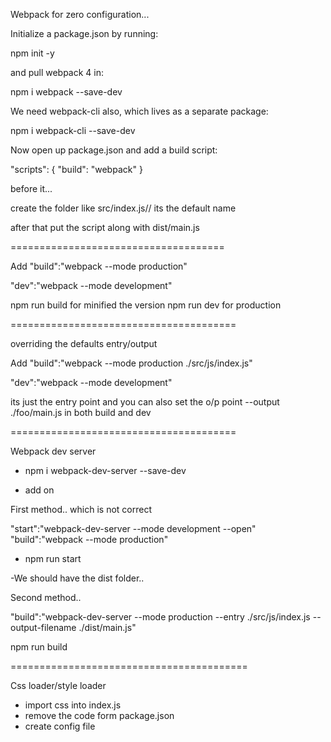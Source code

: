 Webpack for zero configuration...

Initialize a package.json by running:

npm init -y

and pull webpack 4 in:

npm i webpack --save-dev

We need webpack-cli also, which lives as a separate package:

npm i webpack-cli --save-dev

Now open up package.json and add a build script:

"scripts": {
  "build": "webpack"
}



before it...

create the folder like src/index.js// its the default name

after that put the script along with dist/main.js


=====================================

Add "build":"webpack --mode production"

"dev":"webpack --mode development"

npm run build for minified the version
npm run dev for production

=======================================

overriding the defaults entry/output

Add "build":"webpack --mode production ./src/js/index.js"

"dev":"webpack --mode development"

its just the entry point and you can also set the o/p point --output ./foo/main.js in both build and dev

=======================================

Webpack dev server

- npm i webpack-dev-server --save-dev

- add on 

First method..
which is not correct

"start":"webpack-dev-server --mode development --open"
"build":"webpack --mode production"

- npm run start

-We should have the dist folder..


Second method..

"build":"webpack-dev-server --mode production --entry ./src/js/index.js --output-filename ./dist/main.js"

npm run build


=========================================

Css loader/style loader

- import css into index.js
- remove the code form package.json
- create config file

